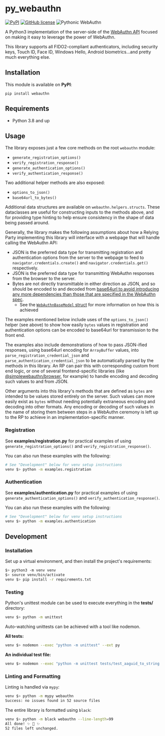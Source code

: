 # py_webauthn
[![PyPI](https://img.shields.io/pypi/v/webauthn.svg)](https://pypi.python.org/pypi/webauthn) [![GitHub license](https://img.shields.io/badge/license-BSD-blue.svg)](https://raw.githubusercontent.com/duo-labs/py_webauthn/master/LICENSE) ![Pythonic WebAuthn](https://img.shields.io/badge/Pythonic-WebAuthn-brightgreen?logo=python&logoColor=white)

A Python3 implementation of the server-side of the [WebAuthn API](https://www.w3.org/TR/webauthn-2/) focused on making it easy to leverage the power of WebAuthn.

This library supports all FIDO2-compliant authenticators, including security keys, Touch ID, Face ID, Windows Hello, Android biometrics...and pretty much everything else.

## Installation

This module is available on **PyPI**:

`pip install webauthn`

## Requirements

- Python 3.8 and up

## Usage

The library exposes just a few core methods on the root `webauthn` module:

- `generate_registration_options()`
- `verify_registration_response()`
- `generate_authentication_options()`
- `verify_authentication_response()`

Two additional helper methods are also exposed:

- `options_to_json()`
- `base64url_to_bytes()`

Additional data structures are available on `webauthn.helpers.structs`. These dataclasses are useful for constructing inputs to the methods above, and for providing type hinting to help ensure consistency in the shape of data being passed around.

Generally, the library makes the following assumptions about how a Relying Party implementing this library will interface with a webpage that will handle calling the WebAuthn API:

- JSON is the preferred data type for transmitting registration and authentication options from the server to the webpage to feed to `navigator.credentials.create()` and `navigator.credentials.get()` respectively.
- JSON is the preferred data type for transmitting WebAuthn responses from the browser to the server.
- Bytes are not directly transmittable in either direction as JSON, and so should be encoded to and decoded from [base64url to avoid introducing any more dependencies than those that are specified in the WebAuthn spec](https://www.w3.org/TR/webauthn-2/#sctn-dependencies).
  - See the [`WebAuthnBaseModel` struct](https://github.com/duo-labs/py_webauthn/blob/master/webauthn/helpers/structs.py#L13) for more information on how this is achieved

The examples mentioned below include uses of the `options_to_json()` helper (see above) to show how easily `bytes` values in registration and authentication options can be encoded to base64url for transmission to the front end.

The examples also include demonstrations of how to pass JSON-ified responses, using base64url encoding for `ArrayBuffer` values, into `parse_registration_credential_json` and `parse_authentication_credential_json` to be automatically parsed by the methods in this library. An RP can pair this with corresponding custom front end logic, or one of several frontend-specific libraries (like [@simplewebauthn/browser](https://www.npmjs.com/package/@simplewebauthn/browser), for example) to handle encoding and decoding such values to and from JSON.

Other arguments into this library's methods that are defined as `bytes` are intended to be values stored entirely on the server. Such values can more easily exist as `bytes` without needing potentially extraneous encoding and decoding into other formats. Any encoding or decoding of such values in the name of storing them between steps in a WebAuthn ceremony is left up to the RP to achieve in an implementation-specific manner.

### Registration

See **examples/registration.py** for practical examples of using `generate_registration_options()` and `verify_registration_response()`.

You can also run these examples with the following:

```sh
# See "Development" below for venv setup instructions
venv $> python -m examples.registration
```

### Authentication

See **examples/authentication.py** for practical examples of using `generate_authentication_options()` and `verify_authentication_response()`.

You can also run these examples with the following:

```sh
# See "Development" below for venv setup instructions
venv $> python -m examples.authentication
```

## Development

### Installation

Set up a virtual environment, and then install the project's requirements:

```sh
$> python3 -m venv venv
$> source venv/bin/activate
venv $> pip install -r requirements.txt
```

### Testing

Python's unittest module can be used to execute everything in the **tests/** directory:

```sh
venv $> python -m unittest
```

Auto-watching unittests can be achieved with a tool like nodemon.

**All tests:**
```sh
venv $> nodemon --exec "python -m unittest" --ext py
```

**An individual test file:**
```sh
venv $> nodemon --exec "python -m unittest tests/test_aaguid_to_string.py" --ext py
```

### Linting and Formatting

Linting is handled via `mypy`:

```sh
venv $> python -m mypy webauthn
Success: no issues found in 52 source files
```

The entire library is formatted using `black`:

```sh
venv $> python -m black webauthn --line-length=99
All done! ✨ 🍰 ✨
52 files left unchanged.
```
